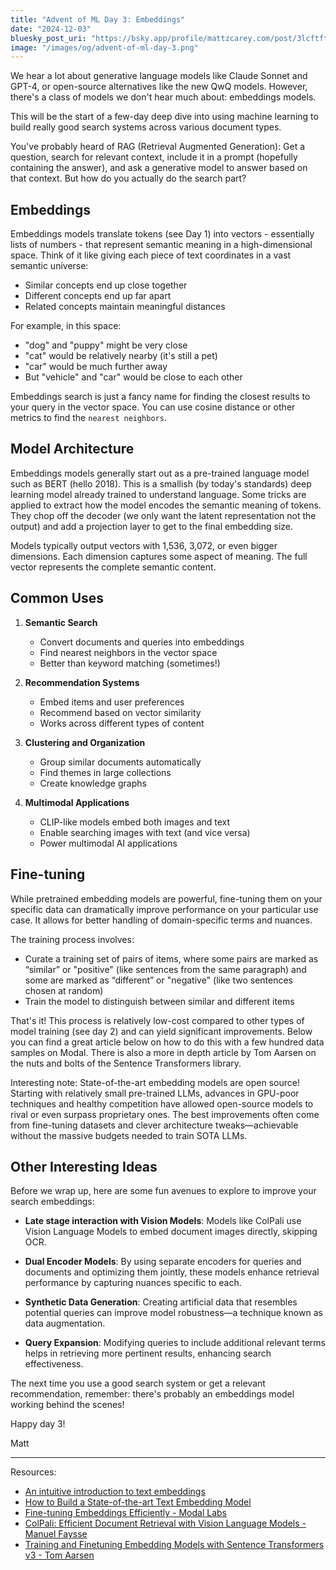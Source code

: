 ```yaml
---
title: "Advent of ML Day 3: Embeddings"
date: "2024-12-03"
bluesky_post_uri: "https://bsky.app/profile/mattzcarey.com/post/3lcftftzqvs2c"
image: "/images/og/advent-of-ml-day-3.png"
---
```


We hear a lot about generative language models like Claude Sonnet and GPT-4, or open-source alternatives like the new QwQ models. However, there's a class of models we don't hear much about: embeddings models.

This will be the start of a few-day deep dive into using machine learning to build really good search systems across various document types.

You've probably heard of RAG (Retrieval Augmented Generation): Get a question, search for relevant context, include it in a prompt (hopefully containing the answer), and ask a generative model to answer based on that context. But how do you actually do the search part?

## Embeddings

Embeddings models translate tokens (see Day 1) into vectors - essentially lists of numbers - that represent semantic meaning in a high-dimensional space. Think of it like giving each piece of text coordinates in a vast semantic universe:

- Similar concepts end up close together
- Different concepts end up far apart
- Related concepts maintain meaningful distances

For example, in this space:

- "dog" and "puppy" might be very close
- "cat" would be relatively nearby (it's still a pet)
- "car" would be much further away
- But "vehicle" and "car" would be close to each other

Embeddings search is just a fancy name for finding the closest results to your query in the vector space. You can use cosine distance or other metrics to find the `nearest neighbors`.

## Model Architecture

Embeddings models generally start out as a pre-trained language model such as BERT (hello 2018). This is a smallish (by today's standards) deep learning model already trained to understand language. Some tricks are applied to extract how the model encodes the semantic meaning of tokens. They chop off the decoder (we only want the latent representation not the output) and add a projection layer to get to the final embedding size.

Models typically output vectors with 1,536, 3,072, or even bigger dimensions. Each dimension captures some aspect of meaning. The full vector represents the complete semantic content.

## Common Uses

1. **Semantic Search**

   - Convert documents and queries into embeddings
   - Find nearest neighbors in the vector space
   - Better than keyword matching (sometimes!)

2. **Recommendation Systems**

   - Embed items and user preferences
   - Recommend based on vector similarity
   - Works across different types of content

3. **Clustering and Organization**

   - Group similar documents automatically
   - Find themes in large collections
   - Create knowledge graphs

4. **Multimodal Applications**
   - CLIP-like models embed both images and text
   - Enable searching images with text (and vice versa)
   - Power multimodal AI applications

## Fine-tuning

While pretrained embedding models are powerful, fine-tuning them on your specific data can dramatically improve performance on your particular use case. It allows for better handling of domain-specific terms and nuances.

The training process involves:

- Curate a training set of pairs of items, where some pairs are marked as “similar” or "positive" (like sentences from the same paragraph) and some are marked as “different” or "negative" (like two sentences chosen at random)
- Train the model to distinguish between similar and different items

That's it! This process is relatively low-cost compared to other types of model training (see day 2) and can yield significant improvements. Below you can find a great article below on how to do this with a few hundred data samples on Modal. There is also a more in depth article by Tom Aarsen on the nuts and bolts of the Sentence Transformers library.

Interesting note: State-of-the-art embedding models are open source! Starting with relatively small pre-trained LLMs, advances in GPU-poor techniques and healthy competition have allowed open-source models to rival or even surpass proprietary ones. The best improvements often come from fine-tuning datasets and clever architecture tweaks—achievable without the massive budgets needed to train SOTA LLMs.

## Other Interesting Ideas

Before we wrap up, here are some fun avenues to explore to improve your search embeddings:

- **Late stage interaction with Vision Models**: Models like ColPali use Vision Language Models to embed document images directly, skipping OCR.

- **Dual Encoder Models**: By using separate encoders for queries and documents and optimizing them jointly, these models enhance retrieval performance by capturing nuances specific to each.

- **Synthetic Data Generation**: Creating artificial data that resembles potential queries can improve model robustness—a technique known as data augmentation.

- **Query Expansion**: Modifying queries to include additional relevant terms helps in retrieving more pertinent results, enhancing search effectiveness.

The next time you use a good search system or get a relevant recommendation, remember: there's probably an embeddings model working behind the scenes!

Happy day 3!

Matt

---

Resources:

- [An intuitive introduction to text embeddings](https://stackoverflow.blog/2023/11/09/an-intuitive-introduction-to-text-embeddings/)
- [How to Build a State-of-the-art Text Embedding Model](https://medium.com/snowflake/how-to-build-a-state-of-the-art-text-embedding-model-a8cd0c86a19e)
- [Fine-tuning Embeddings Efficiently - Modal Labs](https://modal.com/blog/fine-tuning-embeddings)
- [ColPali: Efficient Document Retrieval with Vision Language Models - Manuel Faysse](https://huggingface.co/blog/manu/colpali)
- [Training and Finetuning Embedding Models with Sentence Transformers v3 - Tom Aarsen](https://huggingface.co/blog/train-sentence-transformers)
